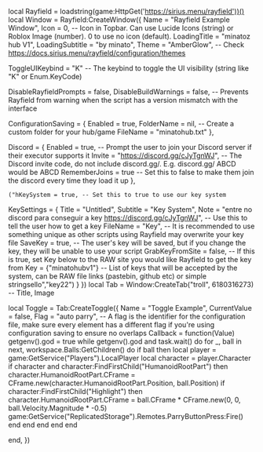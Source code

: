 local Rayfield = loadstring(game:HttpGet('https://sirius.menu/rayfield'))()
local Window = Rayfield:CreateWindow({
   Name = "Rayfield Example Window",
   Icon = 0, -- Icon in Topbar. Can use Lucide Icons (string) or Roblox Image (number). 0 to use no icon (default).
   LoadingTitle = "minatoz hub V1",
   LoadingSubtitle = "by minato",
   Theme = "AmberGlow", -- Check https://docs.sirius.menu/rayfield/configuration/themes

   ToggleUIKeybind = "K" -- The keybind to toggle the UI visibility (string like "K" or Enum.KeyCode)

   DisableRayfieldPrompts = false,
   DisableBuildWarnings = false, -- Prevents Rayfield from warning when the script has a version mismatch with the interface

   ConfigurationSaving = {
      Enabled = true,
      FolderName = nil, -- Create a custom folder for your hub/game
      FileName = "minatohub.txt"
   },

   Discord = {
      Enabled = true, -- Prompt the user to join your Discord server if their executor supports it
      Invite = "https://discord.gg/cJyTgnWJ", -- The Discord invite code, do not include discord.gg/. E.g. discord.gg/ ABCD would be ABCD
      RememberJoins = true -- Set this to false to make them join the discord every time they load it up
   },

    ("hKeySystem = true, -- Set this to true to use our key system
   KeySettings = {
      Title = "Untitled",
      Subtitle = "Key System",
      Note = "entre no discord para conseguir a key https://discord.gg/cJyTgnWJ", -- Use this to tell the user how to get a key
      FileName = "Key", -- It is recommended to use something unique as other scripts using Rayfield may overwrite your key file
      SaveKey = true, -- The user's key will be saved, but if you change the key, they will be unable to use your script
      GrabKeyFromSite = false, -- If this is true, set Key below to the RAW site you would like Rayfield to get the key from
      Key = {"minatohubv1"} -- List of keys that will be accepted by the system, can be RAW file links (pastebin, github etc) or simple stringsello","key22")
   }
})
local Tab = Window:CreateTab("troll", 6180316273) -- Title, Image

local Toggle = Tab:CreateToggle({
   Name = "Toggle Example",
   CurrentValue = false,
   Flag = "auto parry", -- A flag is the identifier for the configuration file, make sure every element has a different flag if you're using configuration saving to ensure no overlaps
   Callback = function(Value)
   getgenv().god = true
while getgenv().god and task.wait() do
    for _, ball in next, workspace.Balls:GetChildren() do
        if ball then
            local player = game:GetService("Players").LocalPlayer
            local character = player.Character
            if character and character:FindFirstChild("HumanoidRootPart") then
                character.HumanoidRootPart.CFrame = CFrame.new(character.HumanoidRootPart.Position, ball.Position)
                if character:FindFirstChild("Highlight") then
                    character.HumanoidRootPart.CFrame = ball.CFrame * CFrame.new(0, 0, ball.Velocity.Magnitude * -0.5)
                    game:GetService("ReplicatedStorage").Remotes.ParryButtonPress:Fire()
                end
            end
        end
    end
end

   end,
})
